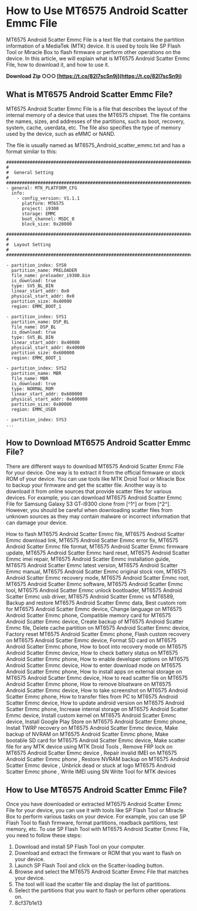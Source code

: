 # How to Use MT6575 Android Scatter Emmc File
 
MT6575 Android Scatter Emmc File is a text file that contains the partition information of a MediaTek (MTK) device. It is used by tools like SP Flash Tool or Miracle Box to flash firmware or perform other operations on the device. In this article, we will explain what is MT6575 Android Scatter Emmc File, how to download it, and how to use it.
 
**Download Zip ○○○ [https://t.co/82I7scSn9j](https://t.co/82I7scSn9j)**


 
## What is MT6575 Android Scatter Emmc File?
 
MT6575 Android Scatter Emmc File is a file that describes the layout of the internal memory of a device that uses the MT6575 chipset. The file contains the names, sizes, and addresses of the partitions, such as boot, recovery, system, cache, userdata, etc. The file also specifies the type of memory used by the device, such as eMMC or NAND.
 
The file is usually named as MT6575\_Android\_scatter\_emmc.txt and has a format similar to this:

    ############################################################################################################
    #
    #  General Setting
    #
    ############################################################################################################
    - general: MTK_PLATFORM_CFG
      info:
        - config_version: V1.1.1
          platform: MT6575
          project: i9300
          storage: EMMC
          boot_channel: MSDC_0
          block_size: 0x20000
    
    ############################################################################################################
    #
    #  Layout Setting
    #
    ############################################################################################################
    
    - partition_index: SYS0
      partition_name: PRELOADER
      file_name: preloader_i9300.bin
      is_download: true
      type: SV5_BL_BIN
      linear_start_addr: 0x0
      physical_start_addr: 0x0
      partition_size: 0x40000
      region: EMMC_BOOT_1
    
    - partition_index: SYS1
      partition_name: DSP_BL
      file_name: DSP_BL
      is_download: true
      type: SV5_BL_BIN
      linear_start_addr: 0x40000
      physical_start_addr: 0x40000
      partition_size: 0x600000
      region: EMMC_BOOT_1
    
    - partition_index: SYS2
      partition_name: MBR
      file_name: MBR
      is_download: true
      type: NORMAL_ROM
      linear_start_addr: 0x600000
      physical_start_addr: 0x600000
      partition_size: 0x80000
      region: EMMC_USER
    
    - partition_index: SYS3
    ...

## How to Download MT6575 Android Scatter Emmc File?
 
There are different ways to download MT6575 Android Scatter Emmc File for your device. One way is to extract it from the official firmware or stock ROM of your device. You can use tools like MTK Droid Tool or Miracle Box to backup your firmware and get the scatter file. Another way is to download it from online sources that provide scatter files for various devices. For example, you can download MT6575 Android Scatter Emmc File for Samsung Galaxy S3 GT-i9300 clone from [^1^] or from [^2^]. However, you should be careful when downloading scatter files from unknown sources as they may contain malware or incorrect information that can damage your device.
 
How to flash MT6575 Android Scatter Emmc file,  MT6575 Android Scatter Emmc download link,  MT6575 Android Scatter Emmc error fix,  MT6575 Android Scatter Emmc file format,  MT6575 Android Scatter Emmc firmware update,  MT6575 Android Scatter Emmc hard reset,  MT6575 Android Scatter Emmc imei repair,  MT6575 Android Scatter Emmc installation guide,  MT6575 Android Scatter Emmc latest version,  MT6575 Android Scatter Emmc manual,  MT6575 Android Scatter Emmc original stock rom,  MT6575 Android Scatter Emmc recovery mode,  MT6575 Android Scatter Emmc root,  MT6575 Android Scatter Emmc software,  MT6575 Android Scatter Emmc tool,  MT6575 Android Scatter Emmc unlock bootloader,  MT6575 Android Scatter Emmc usb driver,  MT6575 Android Scatter Emmc vs MT6589,  Backup and restore MT6575 Android Scatter Emmc data,  Best custom rom for MT6575 Android Scatter Emmc device,  Change language on MT6575 Android Scatter Emmc phone,  Compatible memory card for MT6575 Android Scatter Emmc device,  Create backup of MT6575 Android Scatter Emmc file,  Delete cache partition on MT6575 Android Scatter Emmc device,  Factory reset MT6575 Android Scatter Emmc phone,  Flash custom recovery on MT6575 Android Scatter Emmc device,  Format SD card on MT6575 Android Scatter Emmc phone,  How to boot into recovery mode on MT6575 Android Scatter Emmc device,  How to check battery status on MT6575 Android Scatter Emmc phone,  How to enable developer options on MT6575 Android Scatter Emmc device,  How to enter download mode on MT6575 Android Scatter Emmc phone,  How to install apps on external storage on MT6575 Android Scatter Emmc device,  How to read scatter file on MT6575 Android Scatter Emmc phone,  How to remove bloatware on MT6575 Android Scatter Emmc device,  How to take screenshot on MT6575 Android Scatter Emmc phone,  How to transfer files from PC to MT6575 Android Scatter Emmc device,  How to update android version on MT6575 Android Scatter Emmc phone,  Increase internal storage on MT6575 Android Scatter Emmc device,  Install custom kernel on MT6575 Android Scatter Emmc device,  Install Google Play Store on MT6575 Android Scatter Emmc phone,  Install TWRP recovery on MT6575 Android Scatter Emmc device,  Make backup of NVRAM on MT6575 Android Scatter Emmc phone,  Make bootable SD card for MT6575 Android Scatter Emmc device,  Make scatter file for any MTK device using MTK Droid Tools ,  Remove FRP lock on MT6575 Android Scatter Emmc device ,  Repair invalid IMEI on MT6575 Android Scatter Emmc phone ,  Restore NVRAM backup on MT6575 Android Scatter Emmc device ,  Unbrick dead or stuck at logo MT6575 Android Scatter Emmc phone ,  Write IMEI using SN Write Tool for MTK devices
 
## How to Use MT6575 Android Scatter Emmc File?
 
Once you have downloaded or extracted MT6575 Android Scatter Emmc File for your device, you can use it with tools like SP Flash Tool or Miracle Box to perform various tasks on your device. For example, you can use SP Flash Tool to flash firmware, format partitions, readback partitions, test memory, etc. To use SP Flash Tool with MT6575 Android Scatter Emmc File, you need to follow these steps:
 
1. Download and install SP Flash Tool on your computer.
2. Download and extract the firmware or ROM that you want to flash on your device.
3. Launch SP Flash Tool and click on the Scatter-loading button.
4. Browse and select the MT6575 Android Scatter Emmc File that matches your device.
5. The tool will load the scatter file and display the list of partitions.
6. Select the partitions that you want to flash or perform other operations on.
7. 8cf37b1e13


